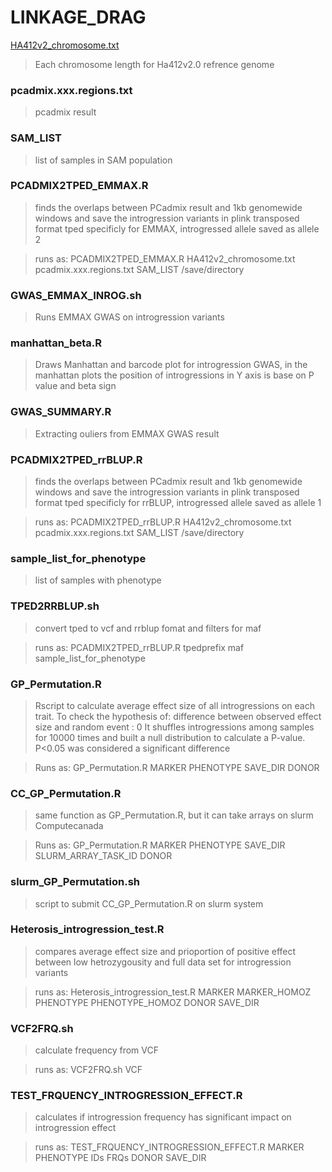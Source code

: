# LINKAGE_DRAG

[HA412v2_chromosome.txt](https://github.com/m-jahani/LINKAGE_DRAG/blob/main/HA412v2_chromosome.txt)

> Each chromosome length for Ha412v2.0 refrence genome

### pcadmix.xxx.regions.txt

> pcadmix result

### SAM_LIST

> list of samples in SAM population

### PCADMIX2TPED_EMMAX.R

> finds the overlaps between PCadmix result and 1kb genomewide windows and save the introgression variants in plink transposed format tped specificly for EMMAX, introgressed allele saved as allele 2

> runs as: PCADMIX2TPED_EMMAX.R HA412v2_chromosome.txt pcadmix.xxx.regions.txt SAM_LIST /save/directory

### GWAS_EMMAX_INROG.sh

> Runs EMMAX GWAS on introgression variants

### manhattan_beta.R

> Draws Manhattan and barcode plot for introgression GWAS, in the manhattan plots the position of introgressions in Y axis is base on P value and beta sign

### GWAS_SUMMARY.R

> Extracting ouliers from EMMAX GWAS result

### PCADMIX2TPED_rrBLUP.R

> finds the overlaps between PCadmix result and 1kb genomewide windows and save the introgression variants in plink transposed format tped specificly for rrBLUP, introgressed allele saved as allele 1

> runs as: PCADMIX2TPED_rrBLUP.R HA412v2_chromosome.txt pcadmix.xxx.regions.txt SAM_LIST /save/directory

### sample_list_for_phenotype

> list of samples with phenotype

### TPED2RRBLUP.sh

> convert tped to vcf and rrblup fomat and filters for maf

> runs as: PCADMIX2TPED_rrBLUP.R tpedprefix maf sample_list_for_phenotype

### GP_Permutation.R

> Rscript to calculate average effect size of all introgressions on each trait. To check the hypothesis of:
> difference between observed effect size and random event : 0
> It shuffles introgressions among samples for 10000 times and built a null distribution to calculate a P-value.
> P<0.05 was considered a significant difference

> Runs as: GP_Permutation.R MARKER PHENOTYPE SAVE_DIR DONOR

### CC_GP_Permutation.R

> same function as GP_Permutation.R, but it can take arrays on slurm Computecanada

> Runs as: GP_Permutation.R MARKER PHENOTYPE SAVE_DIR SLURM_ARRAY_TASK_ID DONOR

### slurm_GP_Permutation.sh

> script to submit CC_GP_Permutation.R on slurm system

### Heterosis_introgression_test.R

> compares average effect size and prioportion of positive effect between low hetrozygousity and full data set for introgression variants

> runs as: Heterosis_introgression_test.R MARKER MARKER_HOMOZ PHENOTYPE PHENOTYPE_HOMOZ DONOR SAVE_DIR

### VCF2FRQ.sh

> calculate frequency from VCF

> runs as: VCF2FRQ.sh VCF

### TEST_FRQUENCY_INTROGRESSION_EFFECT.R

> calculates if introgression frequency has significant impact on introgression effect

> runs as: TEST_FRQUENCY_INTROGRESSION_EFFECT.R MARKER PHENOTYPE IDs FRQs DONOR SAVE_DIR
